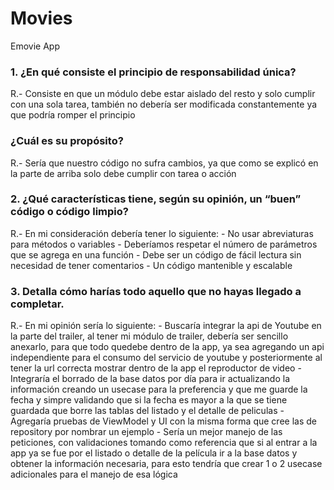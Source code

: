 # Movies
Emovie App

### 1. ¿En qué consiste el principio de responsabilidad única?
R.- Consiste en que un módulo debe estar aislado del resto y solo cumplir con una sola tarea, también no debería ser modificada constantemente ya que podría romper el principio
   ### ¿Cuál es su propósito?
R.- Sería que nuestro código no sufra cambios, ya que como se explicó en la parte de arriba solo debe cumplir con tarea o acción
### 2. ¿Qué características tiene, según su opinión, un “buen” código o código limpio?
R.- En mi consideración debería tener lo siguiente:
    - No usar abreviaturas para métodos o variables
    - Deberíamos respetar el número de parámetros que se agrega en una función
    - Debe ser un código de fácil lectura sin necesidad de tener comentarios
    - Un código mantenible y escalable
### 3. Detalla cómo harías todo aquello que no hayas llegado a completar.
R.- En mi opinión sería lo siguiente: 
    - Buscaría integrar la api de Youtube en la parte del trailer, al tener mi módulo de trailer, debería ser sencillo anexarlo, para que todo quedebe dentro de la app, ya sea
agregando un api independiente para el consumo del servicio de youtube y posteriormente al tener la url correcta mostrar dentro de la app el reproductor de video
    - Integraría el borrado de la base datos por día para ir actualizando la información creando un usecase para la preferencia y que me guarde la fecha y simpre validando que si
la fecha es mayor a la que se tiene guardada que borre las tablas del listado y el detalle de peliculas
    - Agregaría pruebas de ViewModel y UI con la misma forma que cree las de repository por nombrar un ejemplo
    - Sería un mejor manejo de las peticiones, con validaciones tomando como referencia que si al entrar a la app ya se fue por el listado o detalle de la película ir a la base datos
y obtener la información necesaria, para esto tendría que crear 1 o 2 usecase adicionales para el manejo de esa lógica

